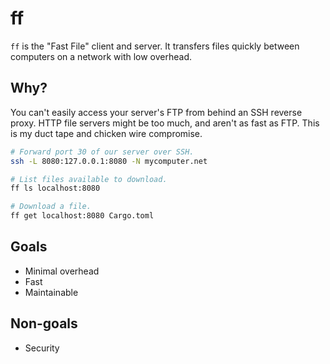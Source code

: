 # ff

`ff` is the "Fast File" client and server. It transfers files quickly between computers
on a network with low overhead.

## Why?

You can't easily access your server's FTP from behind an SSH reverse proxy. HTTP file servers
might be too much, and aren't as fast as FTP. This is my duct tape and chicken wire compromise.

```sh
# Forward port 30 of our server over SSH.
ssh -L 8080:127.0.0.1:8080 -N mycomputer.net

# List files available to download.
ff ls localhost:8080

# Download a file.
ff get localhost:8080 Cargo.toml
```

## Goals
* Minimal overhead
* Fast
* Maintainable

## Non-goals
* Security
